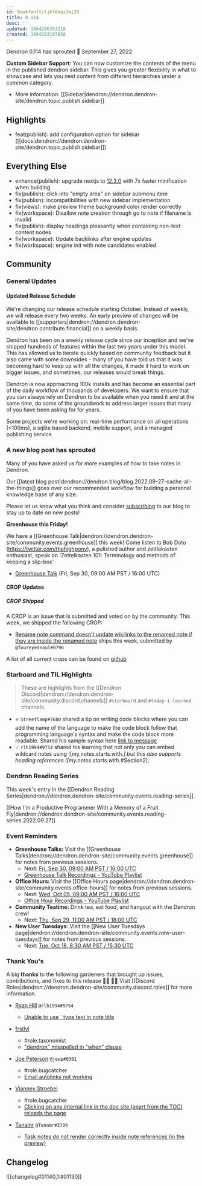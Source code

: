 ```yaml
---
id: 9qwkfmnftzlj6f0oqi2wj35
title: 0.114
desc: ''
updated: 1664296353210
created: 1664203197858
---
```


Dendron 0.114 has sprouted  🌱
September 27, 2022

**Custom Sidebar Support**: You can now customize the contents of the menu in the published dendron sidebar. This gives you greater flexibility in what to showcase and lets you nest content from different hierarchies under a common category.

- More information: [[Sidebar|dendron://dendron.dendron-site/dendron.topic.publish.sidebar]]

## Highlights

- feat(publish): add configuration option for sidebar ([[docs|dendron://dendron.dendron-site/dendron.topic.publish.sidebar]])

## Everything Else

- enhance(publish): upgrade nextjs to [12.3.0](https://nextjs.org/blog/next-12-3) with 7x faster minification when building
- fix(publish): click into "empty area" on sidebar submenu item
- fix(publish): incompatibilities with new sidebar implementation
- fix(views): make preview theme background color render correctly
- fix(workspace): Disallow note creation through go to note if filename is invalid
- fix(publish): display headings pleasantly when containing non-text content nodes
- fix(workspace): Update backlinks after engine updates
- fix(workspace): engine init with note candidates enabled

## Community

### General Updates


#### Updated Release Schedule

We're changing our release schedule starting October. Instead of weekly, we will release every two weeks. 
An early preview of changes will be available to [[supporters|dendron://dendron.dendron-site/dendron.contribute.financial]] on a weekly basis. 

Dendron has been on a weekly release cycle since our inception and we've shipped hundreds of features within the last two years under this model.
This has allowed us to iterate quickly based on community feedback but it also came with some downsides - many of you have told us that it was becoming hard to keep up with all the changes, it made it hard to work on bigger issues, and sometimes, our releases would break things.

Dendron is now approaching 100k installs and has become an essential part of the daily workflow of thousands of developers. 
We want to ensure that you can always rely on Dendron to be available when you need it and at the same time, do some of the groundwork to address larger issues that many of you have been asking for for years.

Some projects we're working on: real-time performance on all operations (<100ms), a sqlite based backend, mobile support, and a managed publishing service. 


### A new blog post has sprouted

Many of you have asked us for more examples of how to take notes in Dendron. 

Our [[latest blog post|dendron://dendron.blog/blog.2022.09-27-cache-all-the-things]] goes over our recommended workflow for building a personal knowledge base of any size. 

Please let us know what you think and consider [subscribing](https://buttondown.email/dendron) to our blog to stay up to date on new posts!


**Greenhouse this Friday!**

We have a [[Greenhouse Talk|dendron://dendron.dendron-site/community.events.greenhouse]] this week! Come listen to Bob Doto (https://twitter.com/thehighpony), a pulished author and zettlekasten enthusiast, speak on 'Zettelkasten 101: Terminology and methods of keeping a slip-box' 

- [Greenhouse Talk](https://lu.ma/knu8uopf) (Fri, Sep 30, 09:00 AM PST / 16:00 UTC)

#### CROP Updates
##### CROP Shipped
A CROP is an issue that is submitted and voted on by the community. This week, we shipped the following CROP:
- [Rename note command doesn't update wikilinks to the renamed note if they are inside the renamed note](https://github.com/dendronhq/dendron/issues/1207) ships this week, submitted by `@foureyedsoul#0796`

A list of all current crops can be found on [github](https://github.com/orgs/dendronhq/projects/7#card-84287943)


### Starboard and TIL Highlights

> These are highlights from the [[Dendron Discord|dendron://dendron.dendron-site/community.discord.channels]] `#starboard` and `#today-i-learned` channels.

- ⭐ `Streetlamp#7680` shared a tip on writing code blocks where you can add the name of the language to make the code block follow that programming language's syntax and make the code block more readable. Shared his sample syntax here [link to message](https://discord.com/channels/717965437182410783/742532267058004098/1021298351997730897)
- 💡 `rlh1994#9754` shared his learning that not only you can embed wildcard notes using ![my.notes.starts.with.*] but this also supports heading references ![my.notes.starts.with.*#Section2]. 

### Dendron Reading Series

This week's entry in the [[Dendron Reading Series|dendron://dendron.dendron-site/community.events.reading-series]].

[[How I’m a Productive Programmer With a Memory of a Fruit Fly|dendron://dendron.dendron-site/community.events.reading-series.2022.09.27]]


### Event Reminders

- **Greenhouse Talks:** Visit the [[Greenhouse Talks|dendron://dendron.dendron-site/community.events.greenhouse]] for notes from previous sessions.
    - Next: [Fri, Sep 30, 09:00 AM PST / 16:00 UTC](https://link.dendron.so/luma)
    - [Greenhouse Talk Recordings - YouTube Playlist](https://link.dendron.so/greenhouse)
- **Office Hours:** Visit the [[Office Hours page|dendron://dendron.dendron-site/community.events.office-hours]] for notes from previous sessions.
    - Next: [Wed, Oct 05, 09:00 AM PST / 16:00 UTC](https://link.dendron.so/luma)
    - [Office Hour Recordings - YouTube Playlist](https://link.dendron.so/6yPa)
- **Community Teatime:** Drink tea, eat food, and hangout with the Dendron crew!
    - Next: [Thu, Sep 29, 11:00 AM PST / 18:00 UTC](https://link.dendron.so/luma)
- **New User Tuesdays:** Visit the [[New User Tuesdays page|dendron://dendron.dendron-site/community.events.new-user-tuesdays]] for notes from previous sessions.
    - Next: [Tue, Oct 18, 8:30 AM PST / 15:30 UTC](https://link.dendron.so/luma)

### Thank You's

A big **thanks** to the following gardeners that brought up issues, contributions, and fixes to this release :man_farmer: :woman_farmer: 
Visit [[Discord Roles|dendron://dendron.dendron-site/community.discord.roles]] for more information.

- [Ryan Hill](https://github.com/rlh1994) `@rlh1994#9754`
  - [Unable to use ` type text in note title](https://github.com/dendronhq/dendron/issues/3557)

- [frstlvl](https://github.com/frstlvl)
  - #role.taxonomist
  - ["dendron" misspelled in "when" clause](https://github.com/dendronhq/dendron-site/pull/658)

- [Joe Peterson](https://github.com/jeep) `@jeep#0301`
  - #role.bugcatcher
  - [Email autolinks not working](https://github.com/dendronhq/dendron/issues/3558)
  
- [Vianney Stroebel](https://github.com/vibl)
  - #role.bugcatcher
  - [Clicking on any internal link in the doc site (apart from the TOC) reloads the page](https://github.com/dendronhq/dendron/issues/3570)
  
- [Tanamr](https://github.com/samuelxyz) `@Tanamr#3739`
  - [Task notes do not render correctly inside note references (in the preview)](https://github.com/dendronhq/dendron/issues/3578)

  
## Changelog
![[changelog#01140,1:#01130]]


